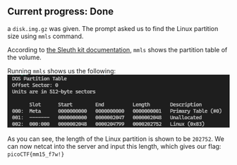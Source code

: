 ## Current progress: Done

a `disk.img.gz` was given.
The prompt asked us to find the Linux partition size using `mmls` command.

According to [the Sleuth kit documentation](http://www.sleuthkit.org/sleuthkit/man/mmls.html), `mmls` shows the partition table of the volume.

Running `mmls` shows us the following:
![mmls-output](mmls_out.jpg)

As you can see, the length of the Linux partition is shown to be `202752`.
We can now netcat into the server and input this length, which gives our flag:
`picoCTF{mm15_f7w!}`